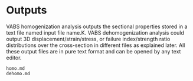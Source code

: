 # Outputs

VABS homogenization analysis outputs the sectional properties stored in a text file named input file name.K. VABS dehomogenization analysis could output 3D displacement/strain/stress, or failure index/strength ratio distributions over the cross-section in different files as explained later. All these output files are in pure text format and can be opened by any text editor.


```{toctree}
homo.md
dehomo.md
```
